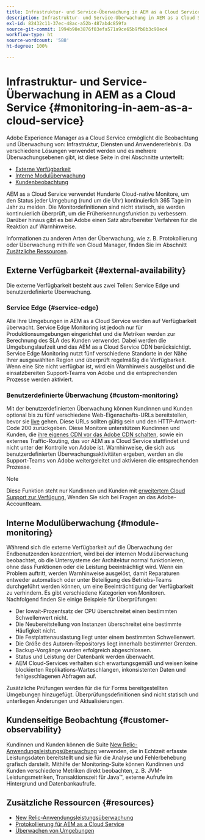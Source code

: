 ```yaml
---
title: Infrastruktur- und Service-Überwachung in AEM as a Cloud Service
description: Infrastruktur- und Service-Überwachung in AEM as a Cloud Service
exl-id: 82432c11-37ec-48ac-a52b-487abdc859fa
source-git-commit: 1994b90e3876f03efa571a9ce65b9fb8b3c90ec4
workflow-type: ht
source-wordcount: '588'
ht-degree: 100%

---
```


# Infrastruktur- und Service-Überwachung in AEM as a Cloud Service {#monitoring-in-aem-as-a-cloud-service}

Adobe Experience Manager as a Cloud Service ermöglicht die Beobachtung und Überwachung von: Infrastruktur, Diensten und Anwendererlebnis. Da verschiedene Lösungen verwendet werden und es mehrere Überwachungsebenen gibt, ist diese Seite in drei Abschnitte unterteilt:

* [Externe Verfügbarkeit](#external-availability)
* [Interne Modulüberwachung](#module-monitoring)
* [Kundenbeobachtung](#customer-observability)

AEM as a Cloud Service verwendet Hunderte Cloud-native Monitore, um den Status jeder Umgebung (rund um die Uhr) kontinuierlich 365 Tage im Jahr zu melden. Die Monitordefinitionen sind nicht statisch, sie werden kontinuierlich überprüft, um die Früherkennungsfunktion zu verbessern. Darüber hinaus gibt es bei Adobe einen Satz abrufbereiter Verfahren für die Reaktion auf Warnhinweise.

Informationen zu anderen Arten der Überwachung, wie z. B. Protokollierung oder Überwachung mithilfe von Cloud Manager, finden Sie im Abschnitt [Zusätzliche Ressourcen](#resources).

## Externe Verfügbarkeit {#external-availability}

Die externe Verfügbarkeit besteht aus zwei Teilen: Service Edge und benutzerdefinierte Überwachung.

### Service Edge {#service-edge}

Alle Ihre Umgebungen in AEM as a Cloud Service werden auf Verfügbarkeit überwacht. Service Edge Monitoring ist jedoch nur für Produktionsumgebungen eingerichtet und die Metriken werden zur Berechnung des SLA des Kunden verwendet. Dabei werden die Umgebungslaufzeit und das AEM as a Cloud Service CDN berücksichtigt. Service Edge Monitoring nutzt fünf verschiedene Standorte in der Nähe Ihrer ausgewählten Region und überprüft regelmäßig die Verfügbarkeit. Wenn eine Site nicht verfügbar ist, wird ein Warnhinweis ausgelöst und die einsatzbereiten Support-Teams von Adobe und die entsprechenden Prozesse werden aktiviert.

### Benutzerdefinierte Überwachung {#custom-monitoring}

Mit der benutzerdefinierten Überwachung können Kundinnen und Kunden optional bis zu fünf verschiedene Web-Eigenschafts-URLs bereitstellen, bevor sie [live](/help/journey-migration/go-live.md) gehen. Diese URLs sollten gültig sein und den HTTP-Antwort-Code 200 zurückgeben. Diese Monitore unterstützen Kundinnen und Kunden, die [ihre eigenes CDN vor das Adobe CDN schalten](/help/implementing/dispatcher/cdn.md#point-to-point-CDN), sowie ein externes Traffic-Routing, das vor AEM as a Cloud Service stattfindet und nicht unter der Kontrolle von Adobe ist. Warnhinweise, die sich aus benutzerdefinierten Überwachungsaktivitäten ergeben, werden an die Support-Teams von Adobe weitergeleitet und aktivieren die entsprechenden Prozesse.

>[!NOTE]
>
> Diese Funktion steht nur Kundinnen und Kunden mit [erweitertem Cloud Support zur Verfügung.](https://experienceleague.adobe.com/docs/support-resources/data-sheets/overview.html?lang=de#support-add-ons) Wenden Sie sich bei Fragen an das Adobe-Accountteam.

## Interne Modulüberwachung {#module-monitoring}

Während sich die externe Verfügbarkeit auf die Überwachung der Endbenutzenden konzentriert, wird bei der internen Modulüberwachung beobachtet, ob die Untersysteme der Architektur normal funktionieren, ohne dass Funktionen oder die Leistung beeinträchtigt wird. Wenn ein Problem auftritt, werden Warnhinweise ausgelöst, damit Reparaturen entweder automatisch oder unter Beteiligung des Betriebs-Teams durchgeführt werden können, um eine Beeinträchtigung der Verfügbarkeit zu verhindern. Es gibt verschiedene Kategorien von Monitoren. Nachfolgend finden Sie einige Beispiele für Überprüfungen:

* Der Iowait-Prozentsatz der CPU überschreitet einen bestimmten Schwellenwert nicht.
* Die Neubereitstellung von Instanzen überschreitet eine bestimmte Häufigkeit nicht.
* Die Festplattenauslastung liegt unter einem bestimmten Schwellenwert.
* Die Größe des Autoren-Repositorys liegt innerhalb bestimmter Grenzen.
* Backup-Vorgänge wurden erfolgreich abgeschlossen.
* Status und Leistung der Datenbank werden überwacht.
* AEM Cloud-Services verhalten sich erwartungsgemäß und weisen keine blockierten Replikations-Warteschlangen, inkonsistenten Daten und fehlgeschlagenen Abfragen auf.

Zusätzliche Prüfungen werden für die für Forms bereitgestellten Umgebungen hinzugefügt. Überprüfungsdefinitionen sind nicht statisch und unterliegen Änderungen und Aktualisierungen.

## Kundenseitige Beobachtung {#customer-observability}

Kundinnen und Kunden können die Suite [New Relic-Anwendungsleistungsüberwachung](https://experienceleague.adobe.com/docs/experience-manager-cloud-service/content/implementing/using-cloud-manager/user-access-new-relic.html?lang=de) verwenden, die in Echtzeit erfasste Leistungsdaten bereitstellt und sie für die Analyse und Fehlerbehebung grafisch darstellt. Mithilfe der Monitoring-Suite können Kundinnen und Kunden verschiedene Metriken direkt beobachten, z. B. JVM-Leistungsmetriken, Transaktionszeit für Java™, externe Aufrufe im Hintergrund und Datenbankaufrufe.

## Zusätzliche Ressourcen {#resources}

* [New Relic-Anwendungsleistungsüberwachung](https://experienceleague.adobe.com/docs/experience-manager-cloud-service/content/implementing/using-cloud-manager/user-access-new-relic.html?lang=de)
* [Protokollierung für AEM as a Cloud Service](https://experienceleague.adobe.com/docs/experience-manager-cloud-service/content/implementing/developing/logging.html?lang=de)
* [Überwachen von Umgebungen](https://experienceleague.adobe.com/docs/experience-manager-cloud-manager/content/using/monitoring-environments.html?lang=de)
